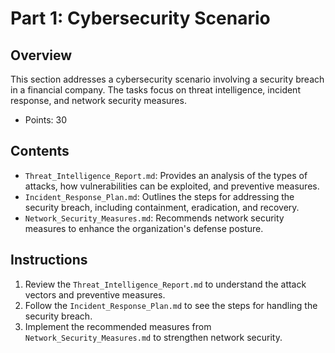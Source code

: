 # Part 1: Cybersecurity Scenario

## Overview

This section addresses a cybersecurity scenario involving a security breach in a financial company. The tasks focus on threat intelligence, incident response, and network security measures.

- Points: 30

## Contents

- `Threat_Intelligence_Report.md`: Provides an analysis of the types of attacks, how vulnerabilities can be exploited, and preventive measures.
- `Incident_Response_Plan.md`: Outlines the steps for addressing the security breach, including containment, eradication, and recovery.
- `Network_Security_Measures.md`: Recommends network security measures to enhance the organization's defense posture.

## Instructions

1. Review the `Threat_Intelligence_Report.md` to understand the attack vectors and preventive measures.
2. Follow the `Incident_Response_Plan.md` to see the steps for handling the security breach.
3. Implement the recommended measures from `Network_Security_Measures.md` to strengthen network security.

